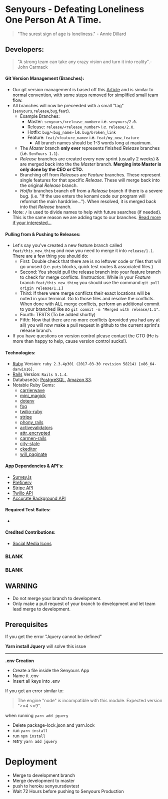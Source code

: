 # Senyours - Defeating Loneliness One Person At A Time.
  > "The surest sign of age is loneliness." - Annie Dillard

## Developers:
  > "A strong team can take any crazy vision and turn it into reality".- John Carmack

#### Git Version Management (Branches):
  * Our git version management is based off this [Article](http://markshust.com/2018/04/07/introducing-git-ship-simplified-git-flow-workflow) and is similar to normal convention, with some steps removed for simplified small team flow.
  * All branches will now be preceeded with a small "tag" (`senyours`,`release`,`bug`,`feat`).
    * Example Branches:
      * Master: `senyours/<release_number>` i.e. `senyours/2.0`.
      * Release: `release/<release_number>` i.e. `release/2.0`.
      * Hotfix: `bug/<bug_name>` i.e. `bug/broken_link`
      * Feature: `feat/<feature_name>` i.e. `feat/my_new_feature`
        * All branch names should be 1-3 words long at maximum.
    * The _Master_ branch __only ever__ represents finished _Release_ branches (i.e. `SenYours 1.1`).
    * _Release_ branches are created every new sprint (usually 2 weeks) & are merged back into the the _Master_ branch. __Merging into Master is only done by the CEO or CTO.__
    * Branching off from _Releases_ are _Feature_ branches. These represent single features for that specific _Release_. These will merge back into the original _Release_ branch.
    * _Hotfix_ branches branch off from a _Release_ branch if there is a severe bug. (i.e. "If the use enters the konami code our program will reformat the main harddrive..."). When resolved, it is merged back into that _Release_ branch.
  * Note: `/` is used to divide names to help with future searches (if needed). This is the same reason we are adding tags to our branches. [Read more if your interested...](https://stackoverflow.com/a/6065944/10090036)

#### Pulling from & Pushing to Releases:
  * Let's say you've created a new feature branch called `feat/this_new_thing` and now you need to merge it into `release/1.1`. There are a few thing you should do:
    * First: Double check that there are is no leftover code or files that will go unused (i.e. `puts` blocks, quick test routes & associated files.)
    * Second: You should pull the release branch into your feature branch to check for merge conflicts. (Instruction: While in your _Feature_ branch `feat/this_new_thing` you should use the command `git pull origin release/1.1`.)
    * Third: If there were merge conflicts their exact locations will be noted in your terminal. Go to those files and resolve the conflicts. When done with ALL merge conflicts, perform an additional commit to your branched like so `git commit -m "Merged with release/1.1"`.
    * Fourth: TESTS (To be added shortly)
    * Fifth: Now that there are no more conflicts (provided you had any at all) you will now make a pull request in github to the current sprint's release branch.
  * If you have questions on version control please contact the CTO (He is more than happy to help, cause version control sucks!).

#### Technologies:
  * [Ruby](https://www.ruby-lang.org/en/) Version: `ruby 2.3.4p301 (2017-03-30 revision 58214) [x86_64-darwin16]`.
  * [Rails](https://rubyonrails.org/) Version: `Rails 5.1.4`.
  * Database(s): [PostgreSQL](https://www.postgresql.org/), [Amazon S3](https://aws.amazon.com/s3/).
  * Notable Ruby Gems:
    * [carrierwave](https://github.com/carrierwaveuploader/carrierwave)
    * [mini_magick](https://github.com/minimagick/minimagick)
    * [dotenv](https://github.com/bkeepers/dotenv)
    * [fog](https://github.com/fog/fog)
    * [twilio-ruby](https://github.com/twilio/twilio-ruby)
    * [stripe](https://github.com/stripe/stripe-ruby)
    * [phony_rails](https://github.com/joost/phony_rails)
    * [activevalidators](https://github.com/franckverrot/activevalidators)
    * [attr_encrypted](https://github.com/attr-encrypted/attr_encrypted)
    * [carmen-rails](https://github.com/carmen-ruby/carmen-rails)
    * [city-state](https://github.com/loureirorg/city-state)
    * [ckeditor](https://github.com/galetahub/ckeditor)
    * [will_paginate](https://github.com/mislav/will_paginate)
#### App Dependencies & API's:
  * [Survey.js](https://surveyjs.io/Overview/Library/)
  * [Prefinery](https://www.prefinery.com/)
  * [Stripe API](https://stripe.com/docs/api)
  * [Twillo API](https://www.twilio.com/docs/api)
  * [Accurate Background API](https://resources.accurate.com/background-check-api)
#### Required Test Suites:
  * []()
#### Credited Contributions:
  * [Social Media Icons](https://github.com/bradvin/social-share-urls)


### BLANK
### BLANK


## WARNING ##
- Do not merge your branch to development.
- Only make a pull request of your branch to development and let team lead merge to development.

## Prerequisites
If you get the error "Jquery cannot be defined"

**Yarn install Jquery** will solve this issue
____
**.env Creation**

- Create a file inside the Senyours App
- Name it .env
- Insert all keys into .env

If you get an error similar to:
> The engine "node" is incompatible with this module. Expected version ">=4 <=9".

when running `yarn add jquery`

- Delete package-lock.json and yarn.lock
- run `yarn install`
- run `npm install`
- retry `yarn add jquery`

# Deployment
- Merge to development branch
- Merge development to master
- push to heroku senyoursdevtest
- Wait 72 Hours before pushing to Senyours Production
